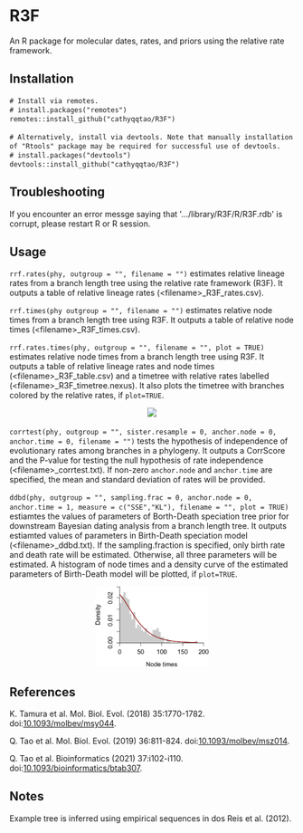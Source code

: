 # R3F
An R package for molecular dates, rates, and priors using the relative rate framework.

## Installation
```
# Install via remotes.
# install.packages("remotes")
remotes::install_github("cathyqqtao/R3F")

# Alternatively, install via devtools. Note that manually installation of "Rtools" package may be required for successful use of devtools.  
# install.packages("devtools")
devtools::install_github("cathyqqtao/R3F")
```

## Troubleshooting
If you encounter an error messge saying that '.../library/R3F/R/R3F.rdb' is corrupt, please restart R or R session. 

## Usage
`rrf.rates(phy, outgroup = "", filename = "")` estimates relative lineage rates from a branch length tree using the relative rate framework (R3F). It outputs a table of relative lineage rates (\<filename\>_R3F_rates.csv).

`rrf.times(phy outgroup = "", filename = "")` estimates relative node times from a branch length tree using R3F. It outputs a table of relative node times (\<filename\>_R3F_times.csv).

`rrf.rates.times(phy, outgroup = "", filename = "", plot = TRUE)` estimates relative node times from a branch length tree using R3F. It outputs a table of relative lineage rates and node times (\<filename\>_R3F_table.csv) and a timetree with relative rates labelled (\<filename\>_R3F_timetree.nexus). It also plots the timetree with branches colored by the relative rates, if `plot=TRUE`.

<p align="center">
	<img src="data/example_R3F_timetree.png" width="200">
</p>

`corrtest(phy, outgroup = "", sister.resample = 0, anchor.node = 0, anchor.time = 0, filename = "")` tests the hypothesis of independence of evolutionary rates among branches in a phylogeny. It outputs a CorrScore and the P-value for testing the null hypothesis of rate independence (\<filename\>_corrtest.txt). If non-zero `anchor.node` and `anchor.time` are specified, the mean and standard deviation of rates will be provided.

`ddbd(phy, outgroup = "", sampling.frac = 0, anchor.node = 0, anchor.time = 1, measure = c("SSE","KL"), filename = "", plot = TRUE)` estiamtes the values of parameters of Borth-Death speciation tree prior for downstream Bayesian dating analysis from a branch length tree. It outputs estiamted values of parameters in Birth-Death speciation model (\<filename\>_ddbd.txt). If the sampling.fraction is specified, only birth rate and death rate will be estimated. Otherwise, all three parameters will be estimated. A histogram of node times and a density curve of the estimated parameters of Birth-Death model will be plotted, if `plot=TRUE`. 

<p align="center">
	<img src="data/example_ddbd.png" width="200">
</p>

## References
K. Tamura et al. Mol. Biol. Evol. (2018) 35:1770-1782. doi:[10.1093/molbev/msy044](http://doi.org/10.1093/molbev/msy044).

Q. Tao et al. Mol. Biol. Evol. (2019) 36:811-824. doi:[10.1093/molbev/msz014](https://doi.org/10.1093/molbev/msz014).

Q. Tao et al. Bioinformatics (2021) 37:i102-i110. doi:[10.1093/bioinformatics/btab307](http://doi.org/10.1093/bioinformatics/btab307).

## Notes
Example tree is inferred using empirical sequences in dos Reis et al. (2012).
